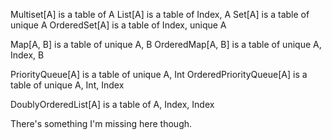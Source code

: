 Multiset[A] is a table of A
List[A] is a table of Index, A
Set[A] is a table of unique A
OrderedSet[A] is a table of Index, unique A

Map[A, B] is a table of unique A, B
OrderedMap[A, B] is a table of unique A, Index, B

PriorityQueue[A] is a table of unique A, Int
OrderedPriorityQueue[A] is a table of unique A, Int, Index

DoublyOrderedList[A] is a table of A, Index, Index

There's something I'm missing here though.